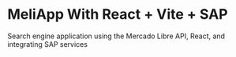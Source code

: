 # MeliApp With React + Vite + SAP 

Search engine application using the Mercado Libre API, React, and integrating SAP services

